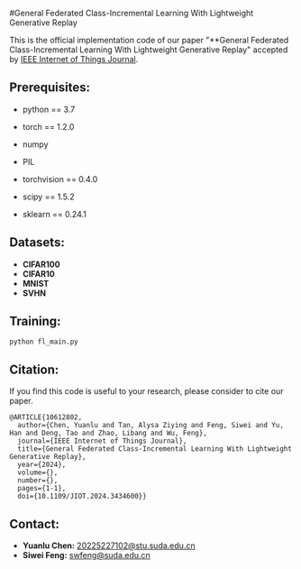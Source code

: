 #General Federated Class-Incremental Learning With Lightweight Generative Replay

This is the official implementation code of our paper "**General Federated Class-Incremental Learning With Lightweight Generative Replay" accepted by [IEEE Internet of Things Journal](https://ieeexplore.ieee.org/document/10612802). 


## Prerequisites:

* python == 3.7

* torch == 1.2.0

* numpy

* PIL

* torchvision == 0.4.0

* scipy == 1.5.2

* sklearn == 0.24.1


## Datasets:

* **CIFAR100** 
* **CIFAR10** 
* **MNIST**
* **SVHN**



## Training:
```shell
python fl_main.py
```

## Citation:

If you find this code is useful to your research, please consider to cite our paper.

```
@ARTICLE{10612802,
  author={Chen, Yuanlu and Tan, Alysa Ziying and Feng, Siwei and Yu, Han and Deng, Tao and Zhao, Libang and Wu, Feng},
  journal={IEEE Internet of Things Journal}, 
  title={General Federated Class-Incremental Learning With Lightweight Generative Replay}, 
  year={2024},
  volume={},
  number={},
  pages={1-1},
  doi={10.1109/JIOT.2024.3434600}}
```

## Contact:

* **Yuanlu Chen:**  20225227102@stu.suda.edu.cn 
* **Siwei Feng:** swfeng@suda.edu.cn


